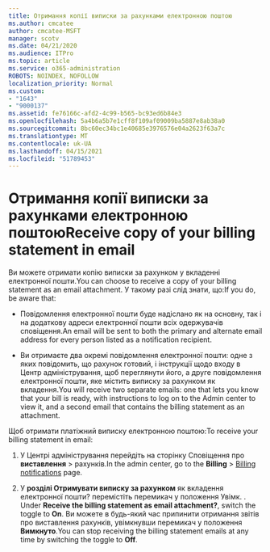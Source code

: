```yaml
---
title: Отримання копії виписки за рахунками електронною поштою
ms.author: cmcatee
author: cmcatee-MSFT
manager: scotv
ms.date: 04/21/2020
ms.audience: ITPro
ms.topic: article
ms.service: o365-administration
ROBOTS: NOINDEX, NOFOLLOW
localization_priority: Normal
ms.custom:
- "1643"
- "9000137"
ms.assetid: fe76166c-afd2-4c99-b565-bc93ed6b84e3
ms.openlocfilehash: 5a4b6a5b7e1cff8f109af09009ba5887e8ab38a0
ms.sourcegitcommit: 8bc60ec34bc1e40685e3976576e04a2623f63a7c
ms.translationtype: MT
ms.contentlocale: uk-UA
ms.lasthandoff: 04/15/2021
ms.locfileid: "51789453"
---
```

# <a name="receive-copy-of-your-billing-statement-in-email"></a><span data-ttu-id="040b3-102">Отримання копії виписки за рахунками електронною поштою</span><span class="sxs-lookup"><span data-stu-id="040b3-102">Receive copy of your billing statement in email</span></span>

<span data-ttu-id="040b3-103">Ви можете отримати копію виписки за рахунком у вкладенні електронної пошти.</span><span class="sxs-lookup"><span data-stu-id="040b3-103">You can choose to receive a copy of your billing statement as an email attachment.</span></span> <span data-ttu-id="040b3-104">У такому разі слід знати, що:</span><span class="sxs-lookup"><span data-stu-id="040b3-104">If you do, be aware that:</span></span>
  
- <span data-ttu-id="040b3-105">Повідомлення електронної пошти буде надіслано як на основну, так і на додаткову адреси електронної пошти всіх одержувачів сповіщення.</span><span class="sxs-lookup"><span data-stu-id="040b3-105">An email will be sent to both the primary and alternate email address for every person listed as a notification recipient.</span></span>

- <span data-ttu-id="040b3-106">Ви отримаєте два окремі повідомлення електронної пошти: одне з яких повідомить, що рахунок готовий, і інструкції щодо входу в Центр адміністрування, щоб переглянути його, а друге повідомлення електронної пошти, яке містить виписку за рахунком як вкладення.</span><span class="sxs-lookup"><span data-stu-id="040b3-106">You will receive two separate emails: one that lets you know that your bill is ready, with instructions to log on to the Admin center to view it, and a second email that contains the billing statement as an attachment.</span></span>

<span data-ttu-id="040b3-107">Щоб отримати платіжний виписку електронною поштою:</span><span class="sxs-lookup"><span data-stu-id="040b3-107">To receive your billing statement in email:</span></span>
  
1. <span data-ttu-id="040b3-108">У Центрі адміністрування перейдіть на сторінку Сповіщення про **виставлення** \> [](https://go.microsoft.com/fwlink/p/?linkid=853212) рахунків.</span><span class="sxs-lookup"><span data-stu-id="040b3-108">In the admin center, go to the **Billing** \> [Billing notifications](https://go.microsoft.com/fwlink/p/?linkid=853212) page.</span></span>

2. <span data-ttu-id="040b3-109">У **розділі Отримувати виписку за рахунком** як вкладення електронної пошти? перемістіть перемикач у положення Увімк. . </span><span class="sxs-lookup"><span data-stu-id="040b3-109">Under **Receive the billing statement as email attachment?**, switch the toggle to **On**.</span></span> <span data-ttu-id="040b3-110">Ви можете в будь-який час припинити отримання звітів про виставлення рахунків, увімкнувши перемикач у положення **Вимкнуто**.</span><span class="sxs-lookup"><span data-stu-id="040b3-110">You can stop receiving the billing statement emails at any time by switching the toggle to **Off**.</span></span>